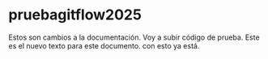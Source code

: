 # pruebagitflow2025
Estos son cambios a la documentación.
Voy a subir código de prueba.
Este es el nuevo texto para este documento.
con esto ya está.